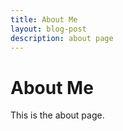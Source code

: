 ```yaml
---
title: About Me
layout: blog-post
description: about page
---
```


# About Me

This is the about page.
